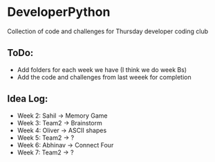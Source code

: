 # DeveloperPython
Collection of code and challenges for Thursday developer coding club
## ToDo:
- Add folders for each week we have (I think we do week Bs)
- Add the code and challenges from last weeek for completion
## Idea Log:
- Week 2: Sahil -> Memory Game
- Week 3: Team2 -> Brainstorm
- Week 4: Oliver -> ASCII shapes
- Week 5: Team2 -> ?
- Week 6: Abhinav -> Connect Four
- Week 7: Team2 -> ?
